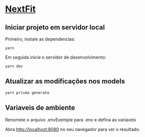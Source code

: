 # [NextFit](https://nextfit-api.herokuapp.com)

## Iniciar projeto em servidor local

Primeiro, instale as dependencias:

``yarn``

Em seguida inicie o servidor de desenvolvimento:

``yarn dev``

## Atualizar as modificações nos models

``yarn prisma generate``


## Variaveis de ambiente

Renomeie o arquivo .envExemple para .env e defina as variaveis

Abra [http://localhost:8080](http://localhost:8080) no seu navegador para ver o resultado.